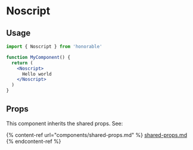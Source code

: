# Noscript

## Usage

```jsx
import { Noscript } from 'honorable'

function MyComponent() {
  return (
    <Noscript>
      Hello world
    </Noscript>
  )
}
```

## Props

This component inherits the shared props. See:

{% content-ref url="components/shared-props.md" %}
[shared-props.md](components/shared-props.md)
{% endcontent-ref %}

